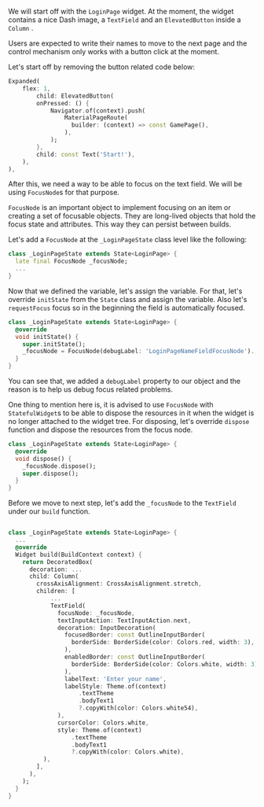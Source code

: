We will start off with the `LoginPage` widget. At the moment, the widget contains a nice Dash image, a `TextField` and an `ElevatedButton` inside a `Column` .

Users are expected to write their names to move to the next page and the control mechanism only works with a button click at the moment.

Let's start off by removing the button related code below:

```dart
Expanded(
    flex: 1,
        child: ElevatedButton(
        onPressed: () {
            Navigator.of(context).push(
                MaterialPageRoute(
                  builder: (context) => const GamePage(),
                ),
            );
        },
        child: const Text('Start!'),
    ),
),
```

After this, we need a way to be able to focus on the text field. We will be using `FocusNode`s for that purpose.

`FocusNode` is an important object to implement focusing on an item or creating a set of focusable objects. They are long-lived objects that hold the focus state and attributes. This way they can persist between builds.

Let's add a `FocusNode` at the `_LoginPageState` class level like the following:

```dart
class _LoginPageState extends State<LoginPage> {
  late final FocusNode _focusNode;
  ...
}
```

Now that we defined the variable, let's assign the variable. For that, let's override `initState` from the `State` class and assign the variable. Also let's `requestFocus` focus so in the beginning the field is automatically focused.

```dart
class _LoginPageState extends State<LoginPage> {
  @override
  void initState() {
    super.initState();
    _focusNode = FocusNode(debugLabel: 'LoginPageNameFieldFocusNode')..requestFocus();
  }
}
```

You can see that, we added a `debugLabel` property to our object and the reason is to help us debug focus related problems.

One thing to mention here is, it is advised to use `FocusNode` with `StatefulWidget`s to be able to dispose the resources in it when the widget is no longer attached to the widget tree. For disposing, let's override `dispose` function and dispose the resources from the focus node.

```dart
class _LoginPageState extends State<LoginPage> {
  @override
  void dispose() {
    _focusNode.dispose();
    super.dispose();
  }
}
```

Before we move to next step, let's add the `_focusNode` to the `TextField` under our `build` function.

```dart

class _LoginPageState extends State<LoginPage> {
  ...
  @override
  Widget build(BuildContext context) {
    return DecoratedBox(
      decoration: ...
      child: Column(
        crossAxisAlignment: CrossAxisAlignment.stretch,
        children: [
            ...
            TextField(
              focusNode: _focusNode,
              textInputAction: TextInputAction.next,
              decoration: InputDecoration(
                focusedBorder: const OutlineInputBorder(
                  borderSide: BorderSide(color: Colors.red, width: 3),
                ),
                enabledBorder: const OutlineInputBorder(
                  borderSide: BorderSide(color: Colors.white, width: 3),
                ),
                labelText: 'Enter your name',
                labelStyle: Theme.of(context)
                    .textTheme
                    .bodyText1
                    ?.copyWith(color: Colors.white54),
              ),
              cursorColor: Colors.white,
              style: Theme.of(context)
                  .textTheme
                  .bodyText1
                  ?.copyWith(color: Colors.white),
          ),
        ],
      ),
    );
  }
}
```
